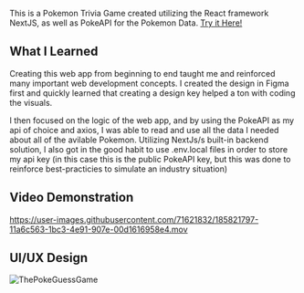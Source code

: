 This is a Pokemon Trivia Game created utilizing the React framework NextJS, as well as PokeAPI for the Pokemon Data. [Try it Here!](https://thepokeguessgame.vercel.app/)


## What I Learned

Creating this web app from beginning to end taught me and reinforced many important web development concepts. I created the design in Figma first and quickly learned that creating a design key helped a ton with coding the visuals. 

I then focused on the logic of the web app, and by using the PokeAPI as my api of choice and axios, I was able to read and use all the data I needed about all of the avilable Pokemon. Utilizing NextJs/s built-in backend solution, I also got in the good habit to use .env.local files in order to store my api key (in this case this is the public PokeAPI key, but this was done to reinforce best-practicies to simulate an industry situation)

## Video Demonstration


https://user-images.githubusercontent.com/71621832/185821797-11a6c563-1bc3-4e91-907e-00d1616958e4.mov




## UI/UX Design
![ThePokeGuessGame](https://user-images.githubusercontent.com/71621832/185820675-aac33e21-998b-497d-82ba-9db8a16987fb.png)


